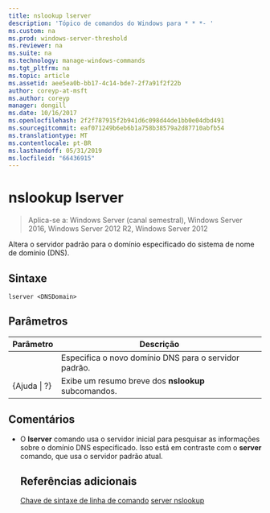 ```yaml
---
title: nslookup lserver
description: 'Tópico de comandos do Windows para * * *- '
ms.custom: na
ms.prod: windows-server-threshold
ms.reviewer: na
ms.suite: na
ms.technology: manage-windows-commands
ms.tgt_pltfrm: na
ms.topic: article
ms.assetid: aee5ea0b-bb17-4c14-bde7-2f7a91f2f22b
author: coreyp-at-msft
ms.author: coreyp
manager: dongill
ms.date: 10/16/2017
ms.openlocfilehash: 2f2f787915f2b941d6c098d44de1bb0e04dbd491
ms.sourcegitcommit: eaf071249b6eb6b1a758b38579a2d87710abfb54
ms.translationtype: MT
ms.contentlocale: pt-BR
ms.lasthandoff: 05/31/2019
ms.locfileid: "66436915"
---
```

# <a name="nslookup-lserver"></a>nslookup lserver

>Aplica-se a: Windows Server (canal semestral), Windows Server 2016, Windows Server 2012 R2, Windows Server 2012

Altera o servidor padrão para o domínio especificado do sistema de nome de domínio (DNS).
## <a name="syntax"></a>Sintaxe
```
lserver <DNSDomain> 
```
## <a name="parameters"></a>Parâmetros

|    Parâmetro    |                      Descrição                      |
|-----------------|-------------------------------------------------------|
|   <DNSDomain>   | Especifica o novo domínio DNS para o servidor padrão.  |
| {Ajuda &#124; ?} | Exibe um resumo breve dos **nslookup** subcomandos. |

## <a name="remarks"></a>Comentários
- O **lserver** comando usa o servidor inicial para pesquisar as informações sobre o domínio DNS especificado. Isso está em contraste com o **server** comando, que usa o servidor padrão atual.
  ## <a name="additional-references"></a>Referências adicionais
  [Chave de sintaxe de linha de comando](command-line-syntax-key.md)
  [server nslookup](nslookup-server.md)
